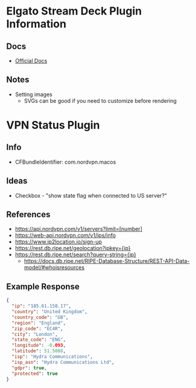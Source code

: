 # Elgato Stream Deck Plugin Information

## Docs

- [Official Docs](https://docs.elgato.com/streamdeck/sdk/introduction/getting-started/)

## Notes

- Setting images
  - SVGs can be good if you need to customize before rendering


# VPN Status Plugin

## Info

- CFBundleIdentifier: com.nordvpn.macos

## Ideas

- Checkbox - "show state flag when connected to US server?"

## References

- https://api.nordvpn.com/v1/servers?limit=[number]
- https://web-api.nordvpn.com/v1/ips/info
- https://www.ip2location.io/sign-up
- https://rest.db.ripe.net/geolocation?ipkey={ip}
- https://rest.db.ripe.net/search?query-string={ip}
    - https://docs.db.ripe.net/RIPE-Database-Structure/REST-API-Data-model/#whoisresources

## Example Response

```json
{
  "ip": "185.61.158.17",
  "country": "United Kingdom",
  "country_code": "GB",
  "region": "England",
  "zip_code": "EC4R",
  "city": "London",
  "state_code": "ENG",
  "longitude": -0.093,
  "latitude": 51.5088,
  "isp": "Hydra Communications",
  "isp_asn": "Hydra Communications Ltd",
  "gdpr": true,
  "protected": true
}
```
